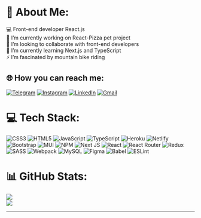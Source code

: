 # 💫 About Me:
💻 Front-end developer React.js<br>🔭 I’m currently working on React-Pizza pet project<br>👯 I’m looking to collaborate with front-end developers<br>🌱 I’m currently learning Next.js and TypeScript<br>⚡ I’m fascinated by mountain bike riding


## 🌐 How you can reach me:
[![Telegram](https://img.shields.io/badge/-telegram-red?color=blue&logo=telegram&logoColor=white)](https://t.me/s0nch1kk)  [![Instagram](https://img.shields.io/badge/Instagram-%23E4405F.svg?logo=Instagram&logoColor=white)](https://instagram.com/stanislavvvromaniv)  [![LinkedIn](https://img.shields.io/badge/LinkedIn-%230077B5.svg?logo=linkedin&logoColor=white)](https://linkedin.com/in/stanislav-romaniv-a54aaa244/) [![Gmail](https://img.shields.io/badge/Gmail-D14836?color=red&logo=gmail&logoColor=white)](stasrom17@gmail.com)

# 💻 Tech Stack:
![CSS3](https://img.shields.io/badge/css3-%231572B6.svg?style=for-the-badge&logo=css3&logoColor=white) ![HTML5](https://img.shields.io/badge/html5-%23E34F26.svg?style=for-the-badge&logo=html5&logoColor=white) ![JavaScript](https://img.shields.io/badge/javascript-%23323330.svg?style=for-the-badge&logo=javascript&logoColor=%23F7DF1E) ![TypeScript](https://img.shields.io/badge/typescript-%23007ACC.svg?style=for-the-badge&logo=typescript&logoColor=white) ![Heroku](https://img.shields.io/badge/heroku-%23430098.svg?style=for-the-badge&logo=heroku&logoColor=white) ![Netlify](https://img.shields.io/badge/netlify-%23000000.svg?style=for-the-badge&logo=netlify&logoColor=#00C7B7) ![Bootstrap](https://img.shields.io/badge/bootstrap-%23563D7C.svg?style=for-the-badge&logo=bootstrap&logoColor=white) ![MUI](https://img.shields.io/badge/MUI-%230081CB.svg?style=for-the-badge&logo=material-ui&logoColor=white) ![NPM](https://img.shields.io/badge/NPM-%23000000.svg?style=for-the-badge&logo=npm&logoColor=white) ![Next JS](https://img.shields.io/badge/Next-black?style=for-the-badge&logo=next.js&logoColor=white) ![React](https://img.shields.io/badge/react-%2320232a.svg?style=for-the-badge&logo=react&logoColor=%2361DAFB) ![React Router](https://img.shields.io/badge/React_Router-CA4245?style=for-the-badge&logo=react-router&logoColor=white) ![Redux](https://img.shields.io/badge/redux-%23593d88.svg?style=for-the-badge&logo=redux&logoColor=white) ![SASS](https://img.shields.io/badge/SASS-hotpink.svg?style=for-the-badge&logo=SASS&logoColor=white) ![Webpack](https://img.shields.io/badge/webpack-%238DD6F9.svg?style=for-the-badge&logo=webpack&logoColor=black) ![MySQL](https://img.shields.io/badge/mysql-%2300f.svg?style=for-the-badge&logo=mysql&logoColor=white) 	![Figma](https://img.shields.io/badge/figma-%23F24E1E.svg?style=for-the-badge&logo=figma&logoColor=white) ![Babel](https://img.shields.io/badge/Babel-F9DC3e?style=for-the-badge&logo=babel&logoColor=black) ![ESLint](https://img.shields.io/badge/ESLint-4B3263?style=for-the-badge&logo=eslint&logoColor=white)

# 📊 GitHub Stats:
![](https://github-readme-stats.vercel.app/api?username=StanislavRomaniv&theme=nightowl&hide_border=false&include_all_commits=true&count_private=true)<br/>
![](https://github-readme-stats.vercel.app/api/top-langs/?username=StanislavRomaniv&theme=nightowl&hide_border=false&include_all_commits=true&count_private=true&layout=compact)

---
<!-- [![](https://visitcount.itsvg.in/api?id=StanislavRomaniv&icon=0&color=0)](https://visitcount.itsvg.in) -->

<!-- Proudly created with GPRM ( https://gprm.itsvg.in ) -->
